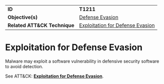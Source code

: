 |||
|---------|------------------------|
|**ID**|**T1211**|
|**Objective(s)**| [Defense Evasion](../defense-evasion)|
|**Related ATT&CK Technique**|[Exploitation for Defense Evasion](https://attack.mitre.org/techniques/T1211)|


Exploitation for Defense Evasion
================================
Malware may exploit a software vulnerability in defensive security software to avoid detection. 

See ATT&CK: [**Exploitation for Defense Evasion**](https://attack.mitre.org/techniques/T1211).